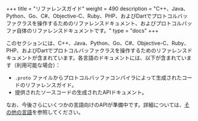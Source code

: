 +++
title = "リファレンスガイド"
weight = 490
description = "C++、Java、Python、Go、C#、Objective-C、Ruby、PHP、およびDartでプロトコルバッファクラスを操作するためのリファレンスドキュメント、およびプロトコルバッファ自体のリファレンスドキュメントです。"
type = "docs"
+++

このセクションには、C++、Java、Python、Go、C#、Objective-C、Ruby、PHP、およびDartでプロトコルバッファクラスを操作するためのリファレンスドキュメントが含まれています。各言語のドキュメントには、以下が含まれています（利用可能な場合）：

-   `.proto` ファイルからプロトコルバッファコンパイラによって生成されたコードのリファレンスガイド。
-   提供されたソースコードの生成されたAPIドキュメント。

なお、今後さらにいくつかの言語向けのAPIが準備中です。詳細については、[その他の言語](/reference/other)を参照してください。
